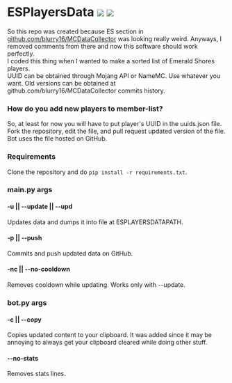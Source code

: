 # ESPlayersData ![](https://img.shields.io/github/last-commit/blurry16/ESPlayersData?path=data%2Fuuids.json&label=new%20player%20to%20ES) ![](https://img.shields.io/github/last-commit/blurry16/ESPlayersData?path=data%2Fes_players_data.json&label=last%20commit%20to%20es_players_data.json)

So this repo was created because ES section
in [github.com/blurry16/MCDataCollector](https://github.com/blurry16/MCDataCollector) was looking really weird. Anyways,
I
removed comments from there and now this software should work perfectly.  
I coded this thing when I wanted to make a sorted list of Emerald Shores players.  
UUID can be obtained through Mojang API or NameMC. Use whatever you want.
Old versions can be obtained at github.com/blurry16/MCDataCollector commits history.

### How do you add new players to member-list?

So, at least for now you will have to put player's UUID in the uuids.json file.  
Fork the repository, edit the file, and pull request updated version of the file.  
Bot uses the file hosted on GitHub.

### Requirements

Clone the repository and do `pip install -r requirements.txt`.

### main.py args

#### -u || --update || --upd

Updates data and dumps it into file at ESPLAYERSDATAPATH.

#### -p || --push

Commits and push updated data on GitHub.

#### -nc || --no-cooldown

Removes cooldown while updating. Works only with --update.

### bot.py args

#### -c || --copy

Copies updated content to your clipboard.
It was added since it may be annoying to always get your clipboard cleared while doing other stuff.

#### --no-stats

Removes stats lines.